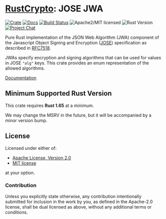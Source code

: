 # [RustCrypto]: JOSE JWA

[![Crate][crate-image]][crate-link]
[![Docs][docs-image]][docs-link]
[![Build Status][build-image]][build-link]
![Apache2/MIT licensed][license-image]
![Rust Version][rustc-image]
[![Project Chat][chat-image]][chat-link]

Pure Rust implementation of the JSON Web Algorithm (JWA) component of the
Javascript Object Signing and Encryption ([JOSE]) specification as described
in [RFC7518].

JWAs specify encryption and signing algorithms that can be used for values in
JOSE `"alg"` keys. This crate provides an enum representation of the allowed
algorithms.

[Documentation][docs-link]

## Minimum Supported Rust Version

This crate requires **Rust 1.65** at a minimum.

We may change the MSRV in the future, but it will be accompanied by a minor
version bump.

## License

Licensed under either of:

* [Apache License, Version 2.0](http://www.apache.org/licenses/LICENSE-2.0)
* [MIT license](http://opensource.org/licenses/MIT)

at your option.

### Contribution

Unless you explicitly state otherwise, any contribution intentionally submitted
for inclusion in the work by you, as defined in the Apache-2.0 license, shall be
dual licensed as above, without any additional terms or conditions.

[//]: # (badges)

[crate-image]: https://img.shields.io/crates/v/jose-jwa
[crate-link]: https://crates.io/crates/jose-jwa
[docs-image]: https://docs.rs/jose-jwa/badge.svg
[docs-link]: https://docs.rs/jose-jwa/
[license-image]: https://img.shields.io/badge/license-Apache2.0/MIT-blue.svg
[rustc-image]: https://img.shields.io/badge/rustc-1.65+-blue.svg
[chat-image]: https://img.shields.io/badge/zulip-join_chat-blue.svg
[chat-link]: https://rustcrypto.zulipchat.com/#narrow/stream/300570-formats
[build-image]: https://github.com/RustCrypto/JOSE/actions/workflows/jose-jwa.yml/badge.svg
[build-link]: https://github.com/RustCrypto/JOSE/actions/workflows/jose-jwa.yml

[//]: # (links)

[RustCrypto]: https://github.com/RustCrypto/ 
[JOSE]: https://jose.readthedocs.io/
[RFC7518]: https://www.rfc-editor.org/rfc/rfc7518

